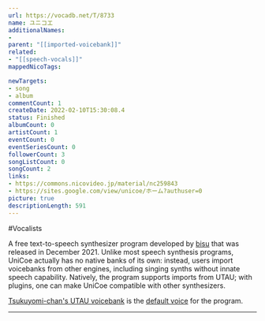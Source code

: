 ```yaml
---
url: https://vocadb.net/T/8733
name: ユニコエ
additionalNames: 
- 
parent: "[[imported-voicebank]]"
related:
- "[[speech-vocals]]"
mappedNicoTags:

newTargets:
- song
- album
commentCount: 1
createDate: 2022-02-10T15:30:08.4
status: Finished
albumCount: 0
artistCount: 1
eventCount: 0
eventSeriesCount: 0
followerCount: 3
songListCount: 0
songCount: 2
links: 
- https://commons.nicovideo.jp/material/nc259843
- https://sites.google.com/view/unicoe/ホーム?authuser=0
picture: true
descriptionLength: 591
---
```


#Vocalists

A free text-to-speech synthesizer program developed by [bisu](https://vocadb.net/Ar/113066) that was released in December 2021. Unlike most speech synthesis programs, UniCoe actually has no native banks of its own: instead, users import voicebanks from other engines, including singing synths without innate speech capability. Natively, the program supports imports from UTAU; with plugins, one can make UniCoe compatible with other synthesizers.

[Tsukuyomi-chan's UTAU voicebank](https://vocadb.net/Ar/91762) is the [default voice](https://vocadb.net/T/9358/default-voice) for the program.

---

